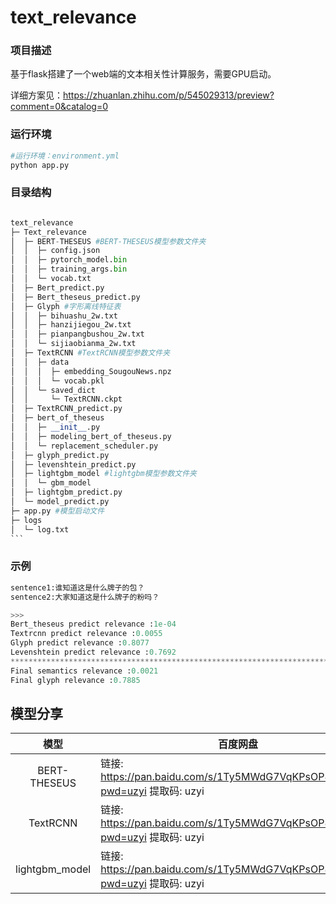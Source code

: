 # text_relevance
### 项目描述

基于flask搭建了一个web端的文本相关性计算服务，需要GPU启动。

详细方案见：https://zhuanlan.zhihu.com/p/545029313/preview?comment=0&catalog=0

### 运行环境

```python
#运行环境：environment.yml
python app.py
```

### 目录结构

~~~python

text_relevance
├─ Text_relevance
│  ├─ BERT-THESEUS #BERT-THESEUS模型参数文件夹
│  │  ├─ config.json
│  │  ├─ pytorch_model.bin
│  │  ├─ training_args.bin
│  │  └─ vocab.txt
│  ├─ Bert_predict.py
│  ├─ Bert_theseus_predict.py
│  ├─ Glyph #字形离线特征表
│  │  ├─ bihuashu_2w.txt
│  │  ├─ hanzijiegou_2w.txt
│  │  ├─ pianpangbushou_2w.txt
│  │  └─ sijiaobianma_2w.txt
│  ├─ TextRCNN #TextRCNN模型参数文件夹
│  │  ├─ data
│  │  │  ├─ embedding_SougouNews.npz
│  │  │  └─ vocab.pkl
│  │  └─ saved_dict
│  │     └─ TextRCNN.ckpt
│  ├─ TextRCNN_predict.py
│  ├─ bert_of_theseus
│  │  ├─ __init__.py
│  │  ├─ modeling_bert_of_theseus.py
│  │  └─ replacement_scheduler.py
│  ├─ glyph_predict.py
│  ├─ levenshtein_predict.py
│  ├─ lightgbm_model #lightgbm模型参数文件夹
│  │  └─ gbm_model
│  ├─ lightgbm_predict.py
│  └─ model_predict.py
├─ app.py #模型启动文件
├─ logs
│  └─ log.txt
```
~~~

### 示例

```python
sentence1:谁知道这是什么牌子的包？
sentence2:大家知道这是什么牌子的粉吗？

>>>
Bert_theseus predict relevance :1e-04
Textrcnn predict relevance :0.0055
Glyph predict relevance :0.8077
Levenshtein predict relevance :0.7692
****************************************************************************************************
Final semantics relevance :0.0021
Final glyph relevance :0.7885
```

## 模型分享
|      模型      | 百度网盘                                                     | 模型描述                     |
| :------------: | ------------------------------------------------------------ | ---------------------------- |
|  BERT-THESEUS  | 链接: https://pan.baidu.com/s/1Ty5MWdG7VqKPsOP8xUn3bw?pwd=uzyi 提取码: uzyi | BERT-THESEUS模型参数文件夹   |
|    TextRCNN    | 链接: https://pan.baidu.com/s/1Ty5MWdG7VqKPsOP8xUn3bw?pwd=uzyi 提取码: uzyi | TextRCNN模型参数文件夹       |
| lightgbm_model | 链接: https://pan.baidu.com/s/1Ty5MWdG7VqKPsOP8xUn3bw?pwd=uzyi 提取码: uzyi | lightgbm_model模型参数文件夹 |



